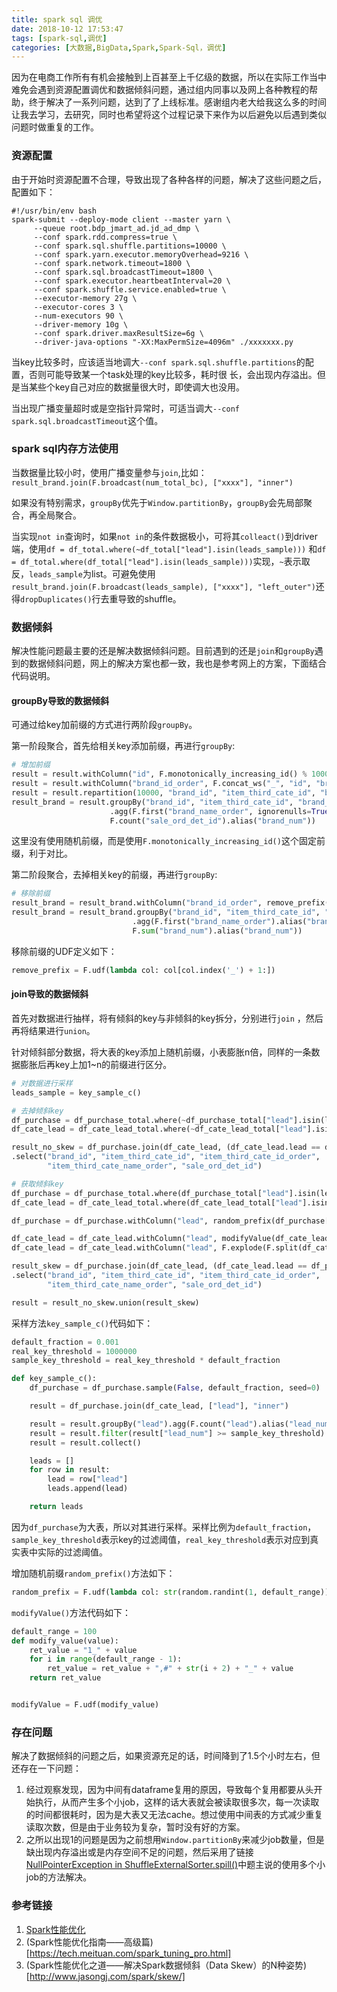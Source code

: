 ```yaml
---
title: spark sql 调优
date: 2018-10-12 17:53:47
tags: [spark-sql,调优]
categories: [大数据,BigData,Spark,Spark-Sql，调优]
---
```


因为在电商工作所有有机会接触到上百甚至上千亿级的数据，所以在实际工作当中难免会遇到资源配置调优和数据倾斜问题，通过组内同事以及网上各种教程的帮助，终于解决了一系列问题，达到了了上线标准。感谢组内老大给我这么多的时间让我去学习，去研究，同时也希望将这个过程记录下来作为以后避免以后遇到类似问题时做重复的工作。

<!--more-->

### 资源配置

由于开始时资源配置不合理，导致出现了各种各样的问题，解决了这些问题之后，配置如下：

```
#!/usr/bin/env bash
spark-submit --deploy-mode client --master yarn \
     --queue root.bdp_jmart_ad.jd_ad_dmp \
     --conf spark.rdd.compress=true \
     --conf spark.sql.shuffle.partitions=10000 \
     --conf spark.yarn.executor.memoryOverhead=9216 \
     --conf spark.network.timeout=1800 \
     --conf spark.sql.broadcastTimeout=1800 \
     --conf spark.executor.heartbeatInterval=20 \
     --conf spark.shuffle.service.enabled=true \
     --executor-memory 27g \
     --executor-cores 3 \
     --num-executors 90 \
     --driver-memory 10g \
     --conf spark.driver.maxResultSize=6g \
     --driver-java-options "-XX:MaxPermSize=4096m" ./xxxxxxx.py
```

当key比较多时，应该适当地调大`--conf spark.sql.shuffle.partitions`的配置，否则可能导致某一个task处理的key比较多，耗时很
长，会出现内存溢出。但是当某些个key自己对应的数据量很大时，即使调大也没用。

当出现广播变量超时或是空指针异常时，可适当调大`--conf spark.sql.broadcastTimeout`这个值。

### spark sql内存方法使用

当数据量比较小时，使用广播变量参与`join`,比如：`result_brand.join(F.broadcast(num_total_bc), ["xxxx"], "inner")`

如果没有特别需求，`groupBy`优先于`Window.partitionBy`，`groupBy`会先局部聚合，再全局聚合。

当实现`not in`查询时，如果`not in`的条件数据极小，可将其`colleact()`到driver端，使用`df = df_total.where(~df_total["lead"].isin(leads_sample)))`
和`df = df_total.where(df_total["lead"].isin(leads_sample)))`实现，`~`表示取反，`leads_sample`为list。可避免使用
`result_brand.join(F.broadcast(leads_sample), ["xxxx"], "left_outer")`还得`dropDuplicates()`行去重导致的shuffle。

### 数据倾斜

解决性能问题最主要的还是解决数据倾斜问题。目前遇到的还是`join`和`groupBy`遇到的数据倾斜问题，网上的解决方案也都一致，我也是参考网上的方案，下面结合代码说明。

#### groupBy导致的数据倾斜

可通过给key加前缀的方式进行两阶段`groupBy`。

第一阶段聚合，首先给相关key添加前缀，再进行`groupBy`:

```python
# 增加前缀
result = result.withColumn("id", F.monotonically_increasing_id() % 1000)
result = result.withColumn("brand_id_order", F.concat_ws("_", "id", "brand_id_order"))
result = result.repartition(10000, "brand_id", "item_third_cate_id", "brand_id_order")
result_brand = result.groupBy("brand_id", "item_third_cate_id", "brand_id_order") \
                      .agg(F.first("brand_name_order", ignorenulls=True).alias("brand_name_order"),
                      F.count("sale_ord_det_id").alias("brand_num")) 
```

这里没有使用随机前缀，而是使用`F.monotonically_increasing_id()`这个固定前缀，利于对比。

第二阶段聚合，去掉相关key的前缀，再进行`groupBy`:

```python
# 移除前缀
result_brand = result_brand.withColumn("brand_id_order", remove_prefix("brand_id_order"))
result_brand = result_brand.groupBy("brand_id", "item_third_cate_id", "brand_id_order") \
                           .agg(F.first("brand_name_order").alias("brand_name_order"),
                           F.sum("brand_num").alias("brand_num"))
```

移除前缀的UDF定义如下：

```python
remove_prefix = F.udf(lambda col: col[col.index('_') + 1:])
```

#### join导致的数据倾斜

首先对数据进行抽样，将有倾斜的key与非倾斜的key拆分，分别进行`join` ，然后再将结果进行`union`。

针对倾斜部分数据，将大表的key添加上随机前缀，小表膨胀n倍，同样的一条数据膨胀后再key上加1~n的前缀进行区分。

```python
# 对数据进行采样
leads_sample = key_sample_c()

# 去掉倾斜key
df_purchase = df_purchase_total.where(~df_purchase_total["lead"].isin(leads_sample))
df_cate_lead = df_cate_lead_total.where(~df_cate_lead_total["lead"].isin(leads_sample))

result_no_skew = df_purchase.join(df_cate_lead, (df_cate_lead.lead == df_purchase.lead), "inner") \
.select("brand_id", "item_third_cate_id", "item_third_cate_id_order",
        "item_third_cate_name_order", "sale_ord_det_id")

# 获取倾斜key
df_purchase = df_purchase_total.where(df_purchase_total["lead"].isin(leads_sample))
df_cate_lead = df_cate_lead_total.where(df_cate_lead_total["lead"].isin(leads_sample))

df_purchase = df_purchase.withColumn("lead", random_prefix(df_purchase["lead"]))

df_cate_lead = df_cate_lead.withColumn("lead", modifyValue(df_cate_lead["lead"]))
df_cate_lead = df_cate_lead.withColumn("lead", F.explode(F.split(df_cate_lead["lead"], ",#")))

result_skew = df_purchase.join(df_cate_lead, (df_cate_lead.lead == df_purchase.lead), "inner") \
.select("brand_id", "item_third_cate_id", "item_third_cate_id_order",
        "item_third_cate_name_order", "sale_ord_det_id")

result = result_no_skew.union(result_skew)
```

采样方法`key_sample_c()`代码如下：

```python
default_fraction = 0.001
real_key_threshold = 1000000
sample_key_threshold = real_key_threshold * default_fraction

def key_sample_c():
    df_purchase = df_purchase.sample(False, default_fraction, seed=0)

    result = df_purchase.join(df_cate_lead, ["lead"], "inner")

    result = result.groupBy("lead").agg(F.count("lead").alias("lead_num"))
    result = result.filter(result["lead_num"] >= sample_key_threshold).select("lead")
    result = result.collect()

    leads = []
    for row in result:
        lead = row["lead"]
        leads.append(lead)

    return leads
```

因为`df_purchase`为大表，所以对其进行采样。采样比例为`default_fraction`，`sample_key_threshold`表示key的过滤阈值，`real_key_threshold`表示对应到真实表中实际的过滤阈值。

增加随机前缀`random_prefix()`方法如下：

```python
random_prefix = F.udf(lambda col: str(random.randint(1, default_range)) + "_" + col)
```

`modifyValue()`方法代码如下：

```python
default_range = 100
def modify_value(value):
    ret_value = "1_" + value
    for i in range(default_range - 1):
        ret_value = ret_value + ",#" + str(i + 2) + "_" + value
    return ret_value


modifyValue = F.udf(modify_value)
```



### 存在问题

解决了数据倾斜的问题之后，如果资源充足的话，时间降到了1.5个小时左右，但还存在一下问题：

1. 经过观察发现，因为中间有dataframe复用的原因，导致每个复用都要从头开始执行，从而产生多个小job，这样的话大表就会被读取很多次，每一次读取的时间都很耗时，因为是大表又无法cache。想过使用中间表的方式减少重复读取次数，但是由于业务较为复杂，暂时没有好的方案。
2. 之所以出现1的问题是因为之前想用`Window.partitionBy`来减少job数量，但是缺出现内存溢出或是内存空间不足的问题，然后采用了链接[NullPointerException in ShuffleExternalSorter.spill()](https://issues.apache.org/jira/browse/SPARK-22517)中题主说的使用多个小job的方法解决。

### 参考链接

1. [Spark性能优化](https://www.iteblog.com/archives/1659.html)
2. (Spark性能优化指南——高级篇)[https://tech.meituan.com/spark_tuning_pro.html]
3. (Spark性能优化之道——解决Spark数据倾斜（Data Skew）的N种姿势)[http://www.jasongj.com/spark/skew/]

